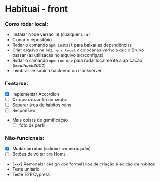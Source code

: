 # Habituaí - front

### Como rodar local:

-   Instalar Node versão 18 (qualquer LTS)
-   Clonar o repositório
-   Rodar o comando `npm install` para baixar as dependências
-   Criar arquivo na raiz `.env.local` e colocar as variveis que o Bruno passar (as utilizadas no arquivo src/config.ts)
-   Rodar o comando `npm run dev` para rodar localmente a aplicação (_localhost:3000_)
-   Lembrar de subir o back-end ou mockserver

### Features:

-   [x] Implementar Accordion
-   [ ] Campo de confirmar senha
-   [ ] Separar área de habitos ruins
-   [ ] Responsivo
-   Mais coisas de gamificação
    -   [ ] foto de perfil

### Não-funcionais:

-   [x] Mudar as rotas (colocar em português)
-   [ ] Botões de voltar pra Home
-   [+-x] Remodelar design dos formulários de criação e edição de hábitos
-   Teste unitário
-   Teste E2E Cypress
